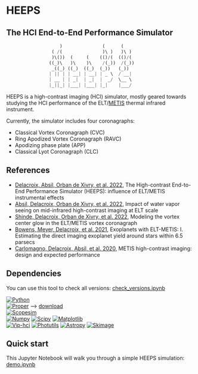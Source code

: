 # HEEPS
## The HCI End-to-End Performance Simulator
```python
				    )               (      (     
				 ( /(               )\ )   )\ )  
				 )\())  (     (    (()/(  (()/(  
				((_)\   )\    )\    /(_))  /(_)) 
				 _((_) ((_)  ((_)  (_))   (_))   
				| || | | __| | __| | _ \  / __|  
				| __ | | _|  | _|  |  _/  \__ \  
				|_||_| |___| |___| |_|    |___/
```
HEEPS is a high-contrast imaging (HCI) simulator, mostly geared towards studying the HCI performance of the ELT/[METIS](https://elt.eso.org/instrument/METIS/) thermal infrared instrument.

Currently, the simulator includes four coronagraphs:
- Classical Vortex Coronagraph (CVC)
- Ring Apodized Vortex Coronagraph (RAVC)
- Apodizing phase plate (APP)
- Classical Lyot Coronagraph (CLC)

## References
- [Delacroix, Absil, Orban de Xivry, et al. 2022](https://www.spiedigitallibrary.org/conference-proceedings-of-spie/12187/121870F/The-High-contrast-End-to-End-Performance-Simulator-HEEPS/10.1117/12.2630341.short), The High-contrast End-to-End Performance Simulator (HEEPS): influence of ELT/METIS instrumental effects
- [Absil, Delacroix, Orban de Xivry, et al. 2022](https://www.spiedigitallibrary.org/conference-proceedings-of-spie/12185/1218511/Impact-of-water-vapor-seeing-on-mid-infrared-high-contrast/10.1117/12.2627972.short), Impact of water vapor seeing on mid-infrared high-contrast imaging at ELT scale
- [Shinde, Delacroix, Orban de Xivry, et al. 2022](https://nanolithography.spiedigitallibrary.org/conference-proceedings-of-spie/12187/121870E/Modeling-the-vortex-center-glow-in-the-ELT-METIS-vortex/10.1117/12.2629855.short), Modeling the vortex center glow in the ELT/METIS vortex coronagraph
- [Bowens, Meyer, Delacroix, et al. 2021](https://www.aanda.org/articles/aa/full_html/2021/09/aa41109-21/aa41109-21.html), Exoplanets with ELT-METIS: I. Estimating the direct imaging exoplanet yield around stars within 6.5 parsecs
- [Carlomagno, Delacroix, Absil, et al. 2020](https://www.spiedigitallibrary.org/journals/Journal-of-Astronomical-Telescopes-Instruments-and-Systems/volume-6/issue-3/035005/METIS-high-contrast-imaging-design-and-expected-performance/10.1117/1.JATIS.6.3.035005.full), METIS high-contrast imaging: design and expected performance

## Dependencies
You can use this tool to check all versions: [check_versions.ipynb](https://github.com/vortex-exoplanet/HEEPS/blob/master/notebooks/check_versions.ipynb)

[![Python](https://img.shields.io/badge/Python-3.7.0-brightgreen.svg)]()  
[![Proper](https://img.shields.io/badge/Proper-3.2.6a-brightgreen.svg)]() --> [download](https://sourceforge.net/projects/proper-library/files/)  
[![Scopesim](https://img.shields.io/badge/Scopesim-0.1.1-brightgreen.svg)]()  
[![Numpy](https://img.shields.io/badge/Numpy-1.21.2-brightgreen.svg)]()
[![Scipy](https://img.shields.io/badge/Scipy-1.1.0-brightgreen.svg)]()
[![Matplotlib](https://img.shields.io/badge/Matplotlib-3.3.0-brightgreen.svg)]()  
[![Vip-hci](https://img.shields.io/badge/Vip_hci-1.0.0-brightgreen.svg)]()
[![Photutils](https://img.shields.io/badge/Photutils-0.7.2-brightgreen.svg)]()
[![Astropy](https://img.shields.io/badge/Astropy-3.2.3-brightgreen.svg)]()
[![Skimage](https://img.shields.io/badge/Skimage-0.18.3-brightgreen.svg)]()

## Quick start
This Jupyter Notebook will walk you through a simple HEEPS simulation: [demo.ipynb](https://github.com/vortex-exoplanet/HEEPS/blob/master/notebooks/demo.ipynb)
